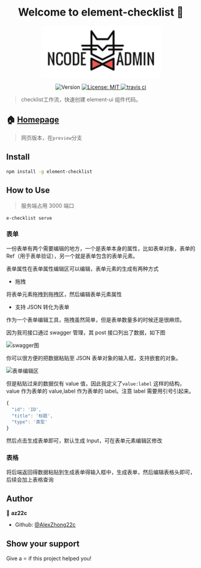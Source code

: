 <h1 align="center">Welcome to element-checklist 👋</h1>
<p align="center">
  <img  width="320" src="https://raw.githubusercontent.com/AlexZhong22c/element-checklist/master/src/assets/logo-with-title.png">
</p>
<p align="center">
  <img alt="Version" src="https://img.shields.io/badge/version-0.1.0-blue.svg?cacheSeconds=2592000" />
   <a href="https://github.com/dongsuo/vue-data-board/blob/master/LICENSE">
    <img alt="License: MIT" src="https://img.shields.io/badge/License-MIT-yellow.svg" target="_blank" />
  </a>
  <a href='https://travis-ci.org/AlexZhong22c/element-checklist' target="_blank" alt='travis ci'>
  <img alt='travis ci' src='https://travis-ci.org/AlexZhong22c/element-checklist.svg?branch=master'>
  </a>
</p>

> checklist工作流，快速创建 element-ui 组件代码。

## 🏠 [Homepage](https://AlexZhong22c.github.io/element-checklist/)

> 网页版本，在`preview`分支

## Install

```sh
npm install -g element-checklist
```

## How to Use

> 服务端占用 3000 端口

`e-checklist serve`

### 表单

一份表单有两个需要编辑的地方，一个是表单本身的属性，比如表单对象，表单的 Ref（用于表单验证），另一个就是表单包含的表单元素。

表单属性在表单属性编辑区可以编辑，表单元素的生成有两种方式

- 拖拽

将表单元素拖拽到拖拽区，然后编辑表单元素属性

- 支持 JSON 转化为表单

作为一个表单编辑工具，拖拽虽然简单，但是表单数量多的时候还是很麻烦。

因为我司接口通过 swagger 管理，其 post 接口列出了数据，如下图

![swagger图](https://wpimg.wallstcn.com/98883408-e3aa-43ef-9ab8-ea9ea15d4947.png)

你可以很方便的把数据粘贴至 JSON 表单对象的输入框，支持嵌套的对象。

![表单编辑区](https://wpimg.wallstcn.com/80a00d25-c157-42f6-a4b4-3e9366dff194.png)

但是粘贴过来的数据仅有 value 值，因此我定义了`value:label` 这样的结构，value 作为表单的 value,label 作为表单的 label。注意 label 需要用引号引起来。

```js
{
  "id": 'ID',
  "title": '标题',
  "type": '类型'
}
```

然后点击生成表单即可，默认生成 Input，可在表单元素编辑区修改

### 表格

将后端返回得数据粘贴到生成表单得输入框中，生成表单，然后编辑表格头即可，后续会加上表格查询

## Author

👤 **az22c**

- Github: [@AlexZhong22c](https://github.com/AlexZhong22c)

## Show your support

Give a ⭐️ if this project helped you!
